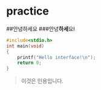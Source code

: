 # practice

##안녕하세요
###안녕**하세**요~~!~~

```c
#include<stdio.h>
int main(void)
{
	printf("Hello interface!\n");
	return 0;
}
```
>이것은 인용입니다.